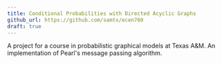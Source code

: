 ```yaml
---
title: Conditional Probabilities with Directed Acyclic Graphs
github_url: https://github.com/samtx/ecen760
draft: true
---
```


A project for a course in probabilistic graphical models at Texas A&M.
An implementation of Pearl's message passing algorithm.